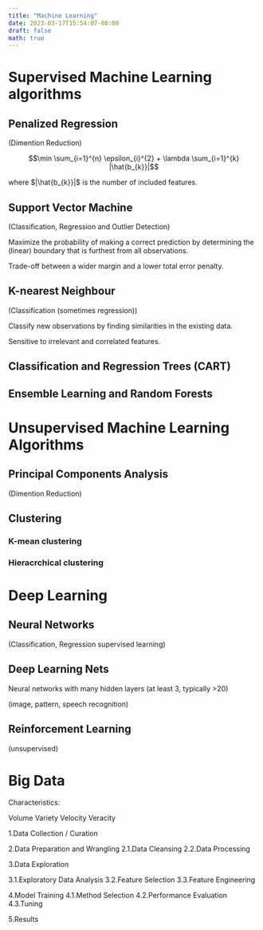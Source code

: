 ```yaml
---
title: "Machine Learning"
date: 2023-03-17T15:54:07-08:00
draft: false
math: true
---
```


# Supervised Machine Learning algorithms

## Penalized Regression

(Dimention Reduction)

$$\min \sum_{i=1}^{n} \epsilon_{i}^{2} + \lambda \sum_{i=1}^{k} |\hat{b_{k}}|$$

where $|\hat{b_{k}}|$ is the number of included features.

## Support Vector Machine

(Classification, Regression and Outlier Detection)

Maximize the probability of making a correct prediction by determining the (linear) boundary that is furthest from all observations.

Trade-off between a wider margin and a lower total error penalty.

## K-nearest Neighbour

(Classification (sometimes regression))

Classify new observations by finding similarities in the existing data.

Sensitive to irrelevant and correlated features.

## Classification and Regression Trees (CART)

## Ensemble Learning and Random Forests

# Unsupervised Machine Learning Algorithms

## Principal Components Analysis

(Dimention Reduction)

## Clustering

### K-mean clustering

### Hieracrchical clustering

# Deep Learning
## Neural Networks

(Classification, Regression supervised learning)

## Deep Learning Nets

Neural networks with many hidden layers (at least 3, typically >20)

(image, pattern, speech recognition)

## Reinforcement Learning

(unsupervised)

# Big Data
Characteristics:

Volume
Variety
Velocity
Veracity

1.Data Collection / Curation

2.Data Preparation and Wrangling
2.1.Data Cleansing
2.2.Data Processing

3.Data Exploration

3.1.Exploratory Data Analysis
3.2.Feature Selection
3.3.Feature Engineering

4.Model Training
4.1.Method Selection
4.2.Performance Evaluation
4.3.Tuning

5.Results